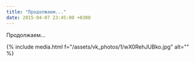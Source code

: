 ```yaml
---
title: "Продолжаем..."
date: 2015-04-07 23:45:00 +0300
---
```


Продолжаем...

{% include media.html f="/assets/vk_photos/1/wX0RehJUBko.jpg" alt="" %}
